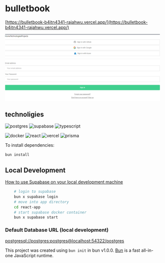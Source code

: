 # bulletbook

[https://bulletbook-b4itn4341-rajahwu.vercel.app/](https://bulletbook-b4itn4341-rajahwu.vercel.app/)

![login](assets/bulletbook_login.png)

## technoligies

![postgres](https://img.shields.io/badge/PostgreSQL-316192?style=for-the-badge&logo=postgresql&logoColor=white)
![supabase](https://img.shields.io/badge/Supabase-181818?style=for-the-badge&logo=supabase&logoColor=white)
![typescript](https://img.shields.io/badge/TypeScript-007ACC?style=for-the-badge&logo=typescript&logoColor=white)

![docker](https://img.shields.io/badge/Docker-2CA5E0?style=for-the-badge&logo=docker&logoColor=white)
![react](https://img.shields.io/badge/React-20232A?style=for-the-badge&logo=react&logoColor=61DAFB)
![vercel](https://img.shields.io/badge/Vercel-000000?style=for-the-badge&logo=vercel&logoColor=white)
![prisma](https://img.shields.io/badge/Prisma-3982CE?style=for-the-badge&logo=Prisma&logoColor=white)

To install dependencies:

```bash
bun install
```

## Local Development

[How to use Supabase on your local development machine](https://supabase.com/docs/guides/cli/local-development)

```bash
    # login to supabase
    bun x supabase login
    # move into app directory
    cd react-app
    # start supabase docker container
    bun x supabase start
```

### Default Database URL (local development)

[postgresql://postgres:postgres@localhost:54322/postgres]( http://localhost:54323)

This project was created using `bun init` in bun v1.0.0. [Bun](https://bun.sh) is a fast all-in-one JavaScript runtime.
